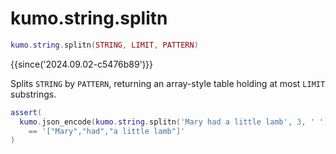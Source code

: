 # kumo.string.splitn

```lua
kumo.string.splitn(STRING, LIMIT, PATTERN)
```

{{since('2024.09.02-c5476b89')}}

Splits `STRING` by `PATTERN`, returning an array-style table
holding at most `LIMIT` substrings.

```lua
assert(
  kumo.json_encode(kumo.string.splitn('Mary had a little lamb', 3, ' '))
    == '["Mary","had","a little lamb"]'
)
```




